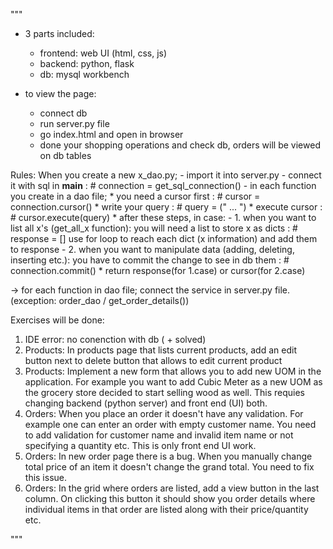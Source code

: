""" 
* 3 parts included: 
  - frontend: web UI (html, css, js)
  - backend: python, flask
  - db: mysql workbench 

* to view the page: 
    - connect db 
    - run server.py file 
    - go index.html and open in browser
    - done your shopping operations and check db, orders will be viewed on db tables
    
Rules:
        When you create a new x_dao.py;
            - import it into server.py
            - connect it with sql in __main__ :     # connection = get_sql_connection()
            - in each function you create in a dao file;
                * you need a cursor first     :     # cursor = connection.cursor()
                * write your query            :     # query = (" ... ")
                * execute cursor              :     # cursor.execute(query)
                * after these steps, in case:
                    - 1. when you want to list all x's (get_all_x function):
                        you will need a list to store x as dicts :     # response = []
                        use for loop to reach each dict (x information) and add them to response
                    - 2. when you want to manipulate data (adding, deleting, inserting etc.):
                        you have to commit the change to see in db them :   #  connection.commit()
                * return response(for 1.case) or cursor(for 2.case)

-> for each function in dao file; connect the service in server.py file. (exception: order_dao / get_order_details())

Exercises will be done: 
1. IDE error: no conenction with db ( + solved)
2. Products: In products page that lists current products, add an edit button next to delete button that allows to edit current product
3. Products: Implement a new form that allows you to add new UOM in the application. For example you want to add Cubic Meter as a new UOM as the grocery store decided to start selling wood as well. This requies changing backend (python server) and front end (UI) both.
4. Orders: When you place an order it doesn't have any validation. For example one can enter an order with empty customer name. You need to add validation for customer name and invalid item name or not specifying a quantity etc. This is only front end UI work.
5. Orders: In new order page there is a bug. When you manually change total price of an item it doesn't change the grand total. You need to fix this issue.
6. Orders: In the grid where orders are listed, add a view button in the last column. On clicking this button it should show you order details where individual items in that order are listed along with their price/quantity etc.


"""
